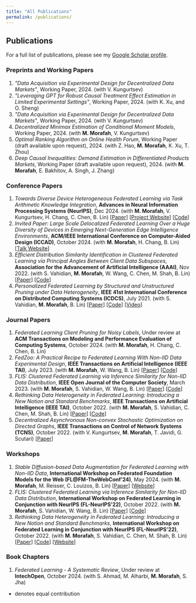 ```yaml
---
title: "All Publications"
permalink: /publications/
---
```


## Publications

For a full list of publications, please see my <a href="{{ site.author.googlescholar }}" target="_blank">Google Scholar profile</a>.

### Preprints and Working Papers
1. *"Data Acquisition via Experimental Design for Decentralized Data Markets"*, Working Paper, 2024. (with V. Kungurtsev)
1. *"Leveraging GPT for Robust Causal Treatment Effect Estimation in Limited Experimental Settings"*, Working Paper, 2024. (with K. Xu, and O. Sheng)
2. *"Data Acquisition via Experimental Design for Decentralized Data Markets"*, Working Paper, 2024. (with V. Kungurtsev)
3. *Decentralized Minimax Estimation of Conditional Moment Models*, Working Paper, 2024. (with **M. Morafah**, V. Kungurtsev)
4. *Optimal Ranking Algorithm on Online Health Forum*, Working Paper (draft available upon request), 2024. (with Z. Hao, **M. Morafah**, K. Xu, T. Zhou)
5. *Deep Causal Inequalities: Demand Estimation in Differentiated Products Markets*, Working Paper (draft available upon request), 2024. (with **M. Morafah**, E. Bakhitov, A. Singh, J. Zhang)

### Conference Papers
1. *Towards Diverse Device Heterogeneous Federated Learning via Task Arithmetic Knowledge Integration*, **Advances in Neural Information Processing Systems (NeurIPS)**, Dec 2024. (with **M. Morafah**, V. Kungurtsev, H. Chang, C. Chen, B. Lin) [<a href="https://arxiv.org/abs/2409.18461">Paper</a>] [<a href="https://mmorafah.github.io/takflpage/">Project Website</a>] [<a href="https://github.com/mmorafah/takfl">Code</a>]
2. *Invited Paper: Large Scale Delocalized Federated Learning Over a Huge Diversity of Devices in Emerging Next-Generation Edge Intelligence Environments*, **ACM/IEEE International Conference on Computer-Aided Design (ICCAD)**, October 2024. (with **M. Morafah**, H. Chang, B. Lin) [<a href="https://2024.iccad.com/ss4">Talk Website</a>]
3. *Efficient Distribution Similarity Identification in Clustered Federated Learning via Principal Angles Between Client Data Subspaces*, **Association for the Advancement of Artificial Intelligence (AAAI)**, Nov 2022. (with S. Vahidian, **M. Morafah**, W. Wang, C. Chen, M. Shah, B. Lin) [<a href="https://arxiv.org/abs/2209.10526">Paper</a>] [<a href="https://github.com/MMorafah/PACFL">Code</a>]
4. *Personalized Federated Learning by Structured and Unstructured Pruning under Data Heterogeneity*, **IEEE 41st International Conference on Distributed Computing Systems (ICDCS)**, July 2021. (with S. Vahidian, **M. Morafah**, B. Lin) [<a href="https://ieeexplore.ieee.org/document/9545941">Paper</a>] [<a href="https://github.com/MMorafah/Sub-FedAvg">Code</a>] [<a href="https://www.youtube.com/watch?v=ttY7T8W5YQE">Video</a>]

### Journal Papers
1. *Federated Learning Client Pruning for Noisy Labels*, Under review at **ACM Transactions on Modeling and Performance Evaluation of Computing Systems**, October 2024. (with **M. Morafah**, H. Chang, C. Chen, B. Lin)
2. *FedZoo: A Practical Recipe to Federated Learning With Non-IID Data Experimental Design*, **IEEE Transactions on Artificial Intelligence (IEEE TAI)**, July 2023. (with **M. Morafah**, W. Wang, B. Lin) [<a href="https://arxiv.org/abs/2208.09754">Paper</a>] [<a href="https://github.com/MMorafah/FedZoo-Bench">Code</a>]
3. *FLIS: Clustered Federated Learning via Inference Similarity for Non-IID Data Distribution*, **IEEE Open Journal of the Computer Society**, March 2023. (with **M. Morafah**, S. Vahidian, W. Wang, B. Lin) [<a href="https://arxiv.org/abs/2209.15595">Paper</a>] [<a href="https://github.com/MMorafah/FLIS">Code</a>]
4. *Rethinking Data Heterogeneity in Federated Learning: Introducing a New Notion and Standard Benchmarks*, **IEEE Transactions on Artificial Intelligence (IEEE TAI)**, October 2022. (with **M. Morafah**, S. Vahidian, C. Chen, M. Shah, B. Lin) [<a href="https://arxiv.org/abs/2209.15595">Paper</a>] [<a href="https://github.com/MMorafah/FL-SC-NIID">Code</a>]
5. *Decentralized Asynchronous Non-convex Stochastic Optimization on Directed Graphs*, **IEEE Transactions on Control of Network Systems (TCNS)**, October 2022. (with V. Kungurtsev, **M. Morafah**, T. Javidi, G. Scutari) [<a href="https://arxiv.org/abs/2110.10406">Paper</a>]

### Workshops
1. *Stable Diffusion-based Data Augmentation for Federated Learning with Non-IID Data*, **International Workshop on Federated Foundation Models for the Web (FL@FM-TheWebConf’24)**, May 2024. (with **M. Morafah**, M. Reisser, C. Louizos, B. Lin) [<a href="https://federated-learning.org/fl@fm-www-2024/">Paper</a>] [<a href="https://federated-learning.org/fl@fm-www-2024/">Website</a>]
2. *FLIS: Clustered Federated Learning via Inference Similarity for Non-IID Data Distribution*, **International Workshop on Federated Learning in Conjunction with NeurIPS (FL-NeurIPS’22)**, October 2022. (with **M. Morafah**, S. Vahidian, W. Wang, B. Lin) [<a href="https://arxiv.org/abs/2208.09754">Paper</a>] [<a href="https://github.com/MMorafah/FLIS">Code</a>]
3. *Rethinking Data Heterogeneity in Federated Learning: Introducing a New Notion and Standard Benchmarks*, **International Workshop on Federated Learning in Conjunction with NeurIPS (FL-NeurIPS’22)**, October 2022. (with **M. Morafah**, S. Vahidian, C. Chen, M. Shah, B. Lin) [<a href="https://arxiv.org/abs/2209.15595">Paper</a>] [<a href="https://github.com/MMorafah/FL-SC-NIID">Code</a>] [<a href="https://federated-learning.org/fl-neurips-2022/">Website</a>]

### Book Chapters
1. *Federated Learning - A Systematic Review*, Under review at **IntechOpen**, October 2024. (with S. Ahmad, M. Alharbi, **M. Morafah**, S. Jha)

* denotes equal contribution
